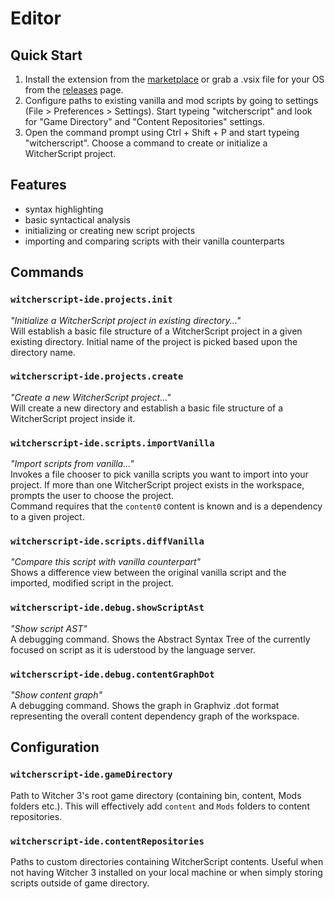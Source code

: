 # Editor

## Quick Start

1. Install the extension from the [marketplace](https://marketplace.visualstudio.com/items?itemName=SpontanCombust.witcherscript-ide) or grab a .vsix file for your OS from the [releases](https://github.com/SpontanCombust/witcherscript-ide/releases) page.
2. Configure paths to existing vanilla and mod scripts by going to settings (File > Preferences > Settings). Start typeing "witcherscript" and look for "Game Directory" and "Content Repositories" settings.
3. Open the command prompt using Ctrl + Shift + P and start typeing "witcherscript". Choose a command to create or initialize a WitcherScript project.

<!--TODO add a video demonstration-->


## Features

- syntax highlighting
- basic syntactical analysis
- initializing or creating new script projects
- importing and comparing scripts with their vanilla counterparts


## Commands

### `witcherscript-ide.projects.init`
*"Initialize a WitcherScript project in existing directory..."*  
Will establish a basic file structure of a WitcherScript project in a given existing directory. Initial name of the project is picked based upon the directory name.

### `witcherscript-ide.projects.create` 
*"Create a new WitcherScript project..."*  
Will create a new directory and establish a basic file structure of a WitcherScript project inside it.

### `witcherscript-ide.scripts.importVanilla`
*"Import scripts from vanilla..."*  
Invokes a file chooser to pick vanilla scripts you want to import into your project. If more than one WitcherScript project exists in the workspace, prompts the user to choose the project.  
Command requires that the `content0` content is known and is a dependency to a given project.

### `witcherscript-ide.scripts.diffVanilla`
*"Compare this script with vanilla counterpart"*  
Shows a difference view between the original vanilla script and the imported, modified script in the project.

### `witcherscript-ide.debug.showScriptAst`
*"Show script AST"*  
A debugging command. Shows the Abstract Syntax Tree  of the currently focused on script as it is uderstood by the language server.

### `witcherscript-ide.debug.contentGraphDot`
*"Show content graph"*  
A debugging command. Shows the graph in Graphviz .dot format representing the overall content dependency graph of the workspace.


## Configuration

### `witcherscript-ide.gameDirectory`
Path to Witcher 3's root game directory (containing bin, content, Mods folders etc.). This will effectively add `content` and `Mods` folders to content repositories.

### `witcherscript-ide.contentRepositories`
Paths to custom directories containing WitcherScript contents. Useful when not having Witcher 3 installed on your local machine or when simply storing scripts outside of game directory.
